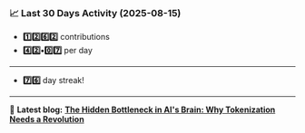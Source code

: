 <!--START_STATS-->
### 📈 Last 30 Days Activity (2025-08-15)  
- **1️⃣2️⃣6️⃣2️⃣** contributions  
- **4️⃣2️⃣•0️⃣7️⃣** per day
---
- **7️⃣6️⃣** day streak!
---
📝 **Latest blog:** [**The Hidden Bottleneck in AI's Brain: Why Tokenization Needs a Revolution**](https://andriak.com/blog/tokenization-revolution)
<!--END_STATS-->
